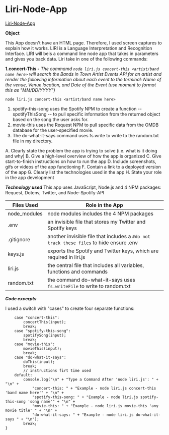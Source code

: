 # Liri-Node-App

[Liri-Node-App](https://github.com/fpinder/liri-node-app/)

**Object**

This App doesn't have an HTML page. Therefore, I used screen captures to explain how it works.  LIRI is a Language Interpretation and Recognition Interface. LIRI will beis a command line node app that takes in parameters and gives you back data. Liri take in one of the following commands:

**1.concert-This -**  *The commamd `node liri.js concert-this <artist/band name here>`  will search the Bands in Town Artist Events API for an artist and render the following information about each event to the terminal: Name of the venue, Venue location, and Date of the Event (use moment to format this as "MM/DD/YYYY")*

`node liri.js concert-this <artist/band name here>`
 <a href="https://github.com/fpinder/liri-node-app/blob/master/images/concert-This.JPG" alt="concert-this"></a>


1. spotify-this-song uses the Spotify NPM to create a function -- spotifyThisSong -- to pull specific information from the returned object based on the song the user asks for.
1. movie-this uses the Request NPM to pull specific data from the OMDB database for the user-specified movie.
1. The do-what-it-says command uses fs.write to write to the random.txt file in my directory.

A. Clearly state the problem the app is trying to solve (i.e. what is it doing and why)
B. Give a high-level overview of how the app is organized
C. Give start-to-finish instructions on how to run the app
D. Include screenshots, gifs or videos of the app functioning
F. Contain a link to a deployed version of the app
G. Clearly list the technologies used in the app
H. State your role in the app development

**_Technology used_**
This app uses JavaScript, Node.js and 4 NPM packages: Request, Dotenv, Twitter, and Node-Spotify-API

| Files Used   |  Role in the App                                                                  |
| ------------ | -------------------------------------------------------------------------------------- |
| node_modules | node modules includes the 4 NPM packages                                               |
| .env         | an invisible file that stores my Twitter and Spotify keys                              |
| .gitignore   | another invisible file that includes a `#do not track these files` to hide ensure .env |
| keys.js      | exports the Spotify and Twitter keys, which are required in liri.js                    |
| liri.js      | the central file that includes all variables, functions and commands                   |
| random.txt   | the command do-what-it-says uses `fs.writeFile` to write to random.txt                 |

**_Code excerpts_**

I used a switch with "cases" to create four separate functions:

```switch (argument) {
    case "concert-this":
        concertThis(input);
        break;
    case "spotify-this-song":
        spotifySong(input);
        break;
    case "movie-this":
        movieThis(input);
        break;
    case "do-what-it-says":
        doThis(input);
        break;
        // instructions firt time used
    default:
        console.log("\n" + "Type a Command After 'node liri.js': " + "\n" +
            "concert-this: " + "Example - node liri.js concert-this 'band name here'" + "\n" +
            "spotify-this-song: " + "Example - node liri.js spotify-this-song 'song name'" + "\n" +
            "movie-this: " + "Example - node liri.js movie-this 'any movie title' " + "\n" +
            "do-what-it-says: " + "Exanple - node liri.js do-what-it-says " + "\n");
        break;
}
```
